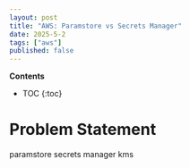 ```yaml
---
layout: post
title: "AWS: Paramstore vs Secrets Manager"
date: 2025-5-2
tags: ["aws"]
published: false
---
```


**Contents**
* TOC
{:toc}

# Problem Statement

paramstore 
secrets manager
kms